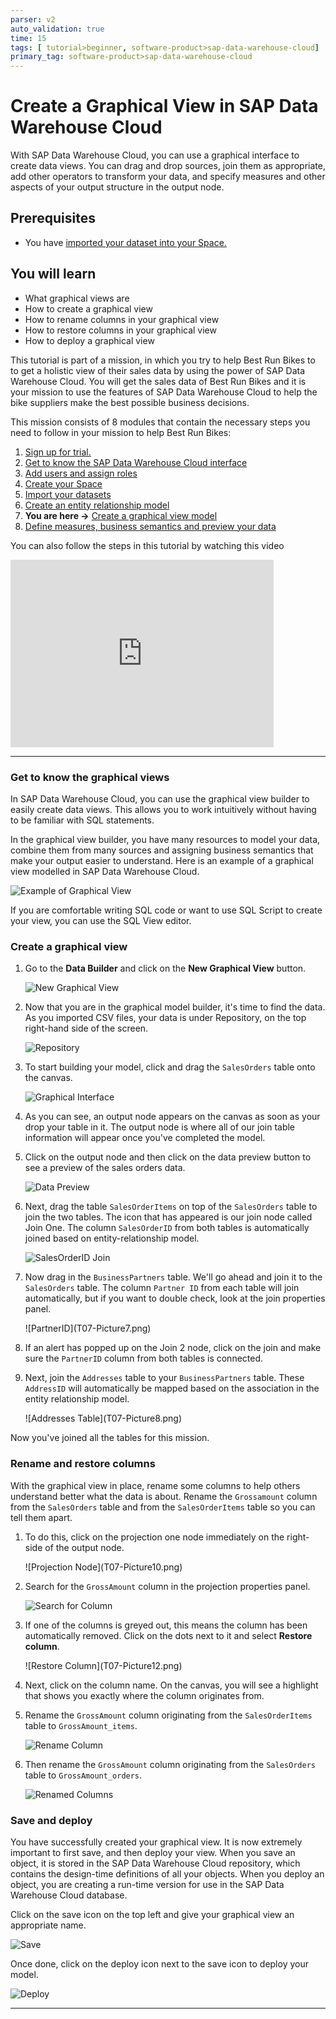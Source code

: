 ```yaml
---
parser: v2
auto_validation: true
time: 15
tags: [ tutorial>beginner, software-product>sap-data-warehouse-cloud]
primary_tag: software-product>sap-data-warehouse-cloud
---
```


# Create a Graphical View in SAP Data Warehouse Cloud
<!-- description --> With SAP Data Warehouse Cloud, you can use a graphical interface to create data views. You can drag and drop sources, join them as appropriate, add other operators to transform your data, and specify measures and other aspects of your output structure in the output node.

## Prerequisites
 - You have [imported your dataset into your Space.](data-warehouse-cloud-5-import-dataset)

## You will learn
  - What graphical views are
  - How to create a graphical view
  - How to rename columns in your graphical view
  - How to restore columns in your graphical view
  - How to deploy a graphical view

  This tutorial is part of a mission, in which you try to help Best Run Bikes to to get a holistic view of their sales data by using the power of SAP Data Warehouse Cloud. You will get the sales data of Best Run Bikes and it is your mission to use the features of SAP Data Warehouse Cloud to help the bike suppliers make the best possible business decisions.

  This mission consists of 8 modules that contain the necessary steps you need to follow in your mission to help Best Run Bikes:

  1. [Sign up for trial.](data-warehouse-cloud-1-begin-trial)
  2. [Get to know the SAP Data Warehouse Cloud interface](data-warehouse-cloud-2-interface)
  3. [Add users and assign roles](data-warehouse-cloud-3-add-users)
  4. [Create your Space](data-warehouse-cloud-4-spaces)
  5. [Import your datasets](data-warehouse-cloud-5-import-dataset)
  6. [Create an entity relationship model](data-warehouse-cloud-6-entityrelationship-model)
  7. **You are here ->** [Create a graphical view model](data-warehouse-cloud-7-graphicalview)
  8. [Define measures, business semantics and preview your data](data-warehouse-cloud-8-define-measures)

  You can also follow the steps in this tutorial by watching this video

  <iframe id="kmsembed-1_7wphfgec" width="421" height="300" src="https://video.sap.com/embed/secure/iframe/entryId/1_7wphfgec/uiConfId/30317401/pbc/122287171/st/0" class="kmsembed" allowfullscreen webkitallowfullscreen mozAllowFullScreen allow="autoplay *; fullscreen *; encrypted-media *" referrerPolicy="no-referrer-when-downgrade" sandbox="allow-downloads allow-forms allow-same-origin allow-scripts allow-top-navigation allow-pointer-lock allow-popups allow-modals allow-orientation-lock allow-popups-to-escape-sandbox allow-presentation allow-top-navigation-by-user-activation" frameborder="0" title="T07-Create a Graphical View in SAP Data Warehouse Cloud"></iframe>

---

### Get to know the graphical views


In SAP Data Warehouse Cloud, you can use the graphical view builder to easily create data views. This allows you to work intuitively without having to be familiar with SQL statements.

In the graphical view builder, you have many resources to model your data, combine them from many sources and assigning business semantics that make your output easier to understand. Here is an example of a graphical view modelled in SAP Data Warehouse Cloud.

![Example of Graphical View](T07-Picture1.png)

>
If you are comfortable writing SQL code or want to use SQL Script to create your view, you can use the SQL View editor.


### Create a graphical view


1.	Go to the **Data Builder** and click on the **New Graphical View** button.

    ![New Graphical View](T07-Picture2.png)

2.	Now that you are in the graphical model builder, it's time to find the data. As you imported CSV files, your data is under Repository, on the top right-hand side of the screen.

    ![Repository](T07-Picture3.png)

3.	To start building your model, click and drag the `SalesOrders` table onto the canvas.

    ![Graphical Interface](T07-Picture4.png)

4.	As you can see, an output node appears on the canvas as soon as your drop your table in it. The output node is where all of our join table information will appear once you've completed the model.
5.	Click on the output node and then click on the data preview button to see a preview of the sales orders data.

    ![Data Preview](T07-Picture5.png)

6.	Next, drag the table `SalesOrderItems` on top of the `SalesOrders` table to join the two tables. The icon that has appeared is our join node called Join One. The column `SalesOrderID` from both tables is automatically joined based on entity-relationship model.

    ![SalesOrderID Join](T07-Picture6.png)

7.	Now drag in the `BusinessPartners` table. We'll go ahead and join it to the `SalesOrders` table. The column `Partner ID` from each table will join automatically, but if you want to double check, look at the join properties panel.

    <!-- border -->![PartnerID](T07-Picture7.png)


8.	If an alert has popped up on the Join 2 node, click on the join and make sure the `PartnerID` column from both tables is connected.

9.	Next, join the `Addresses` table to your `BusinessPartners` table. These `AddressID` will automatically be mapped based on the association in the entity relationship model.

    <!-- border -->![Addresses Table](T07-Picture8.png)




Now you've joined all the tables for this mission.



### Rename and restore columns


With the graphical view in place, rename some columns to help others understand better what the data is about. Rename the `Grossamount` column from the `SalesOrders` table and from the `SalesOrderItems` table so you can tell them apart.

1.	To do this, click on the projection one node immediately on the right-side of the output node.

    <!-- border -->![Projection Node](T07-Picture10.png)

2.	Search for the `GrossAmount` column in the projection properties panel.

    ![Search for Column](T07-Picture11.png)

3.	If one of the columns is greyed out, this means the column has been automatically removed. Click on the dots next to it and select **Restore column**.

    <!-- border -->![Restore Column](T07-Picture12.png)

4.	Next, click on the column name. On the canvas, you will see a highlight that shows you exactly where the column originates from.


5.	Rename the `GrossAmount` column originating from the `SalesOrderItems` table to `GrossAmount_items`.

    ![Rename Column](T07-Picture13.png)

6.	Then rename the `GrossAmount` column originating from the `SalesOrders` table to `GrossAmount_orders`.

    ![Renamed Columns](T07-Picture16.png)


### Save and deploy


You have successfully created your graphical view. It is now extremely important to first save, and then deploy your view. When you save an object, it is stored in the SAP Data Warehouse Cloud repository, which contains the design-time definitions of all your objects. When you deploy an object, you are creating a run-time version for use in the SAP Data Warehouse Cloud database.

Click on the save icon on the top left and give your graphical view an appropriate name.

![Save](T07-Picture14.png)

Once done, click on the deploy icon next to the save icon to deploy your model.

![Deploy](T07-Picture15.png)



---
